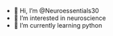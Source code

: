- 👋 Hi, I’m @Neuroessentials30
- 👀 I’m interested in neuroscience 
- 🌱 I’m currently learning python 



<!---
Neuroessentials30/Neuroessentials30 is a ✨ special ✨ repository because its `README.md` (this file) appears on your GitHub profile.
You can click the Preview link to take a look at your changes.
--->
